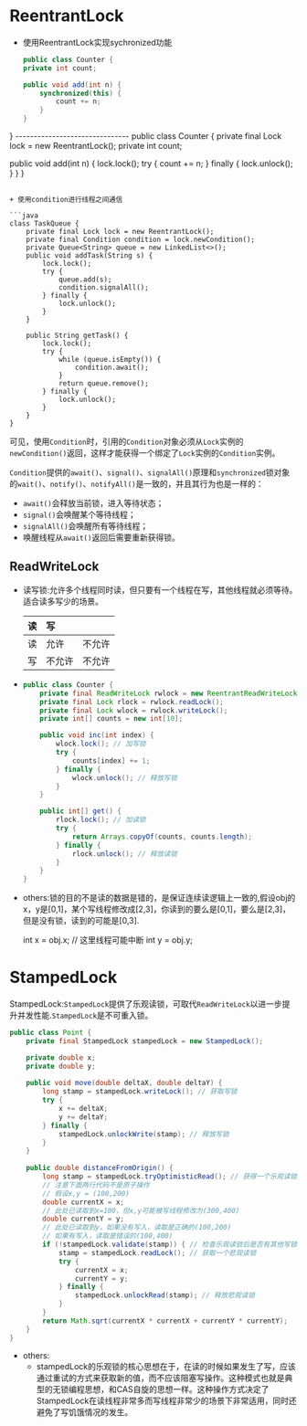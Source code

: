 # ReentrantLock

+ 使用ReentrantLock实现sychronized功能
	```java
	public class Counter {
    private int count;

    public void add(int n) {
        synchronized(this) {
            count += n;
        }
    }
}
	-------------------------------
	public class Counter {
  private final Lock lock = new ReentrantLock();
    private int count;
  
  public void add(int n) {
        lock.lock();
        try {
            count += n;
        } finally {
            lock.unlock();
        }
    }
  }
  ```

+ 使用condition进行线程之间通信

  ```java
  class TaskQueue {
      private final Lock lock = new ReentrantLock();
      private final Condition condition = lock.newCondition();
      private Queue<String> queue = new LinkedList<>();
      public void addTask(String s) {
          lock.lock();
          try {
              queue.add(s);
              condition.signalAll();
          } finally {
              lock.unlock();
          }
      }
  
      public String getTask() {
          lock.lock();
          try {
              while (queue.isEmpty()) {
                  condition.await();
              }
              return queue.remove();
          } finally {
              lock.unlock();
          }
      }
  }
  ```


  可见，使用`Condition`时，引用的`Condition`对象必须从`Lock`实例的`newCondition()`返回，这样才能获得一个绑定了`Lock`实例的`Condition`实例。

  `Condition`提供的`await()`、`signal()`、`signalAll()`原理和`synchronized`锁对象的`wait()`、`notify()`、`notifyAll()`是一致的，并且其行为也是一样的：

  - `await()`会释放当前锁，进入等待状态；
  - `signal()`会唤醒某个等待线程；
  - `signalAll()`会唤醒所有等待线程；
  - 唤醒线程从`await()`返回后需要重新获得锁。

## ReadWriteLock

+ 读写锁:允许多个线程同时读，但只要有一个线程在写，其他线程就必须等待。适合读多写少的场景。

  | 读   | 写     |        |
  | :--- | :----- | ------ |
  | 读   | 允许   | 不允许 |
  | 写   | 不允许 | 不允许 |

+ ```java
  public class Counter {
      private final ReadWriteLock rwlock = new ReentrantReadWriteLock();
      private final Lock rlock = rwlock.readLock();
      private final Lock wlock = rwlock.writeLock();
      private int[] counts = new int[10];
  
      public void inc(int index) {
          wlock.lock(); // 加写锁
          try {
              counts[index] += 1;
          } finally {
              wlock.unlock(); // 释放写锁
          }
      }
  
      public int[] get() {
          rlock.lock(); // 加读锁
          try {
              return Arrays.copyOf(counts, counts.length);
          } finally {
              rlock.unlock(); // 释放读锁
          }
      }
  }
  ```


+ others:锁的目的不是读的数据是错的，是保证连续读逻辑上一致的,假设obj的x，y是[0,1]，某个写线程修改成[2,3]，你读到的要么是[0,1]，要么是[2,3]，但是没有锁，读到的可能是[0,3].

  int x = obj.x;
  // 这里线程可能中断
  int y = obj.y;


# StampedLock

StampedLock:`StampedLock`提供了乐观读锁，可取代`ReadWriteLock`以进一步提升并发性能.`StampedLock`是不可重入锁。

```java
public class Point {
    private final StampedLock stampedLock = new StampedLock();

    private double x;
    private double y;
    
    public void move(double deltaX, double deltaY) {
        long stamp = stampedLock.writeLock(); // 获取写锁
        try {
            x += deltaX;
            y += deltaY;
        } finally {
            stampedLock.unlockWrite(stamp); // 释放写锁
        }
    }
    
    public double distanceFromOrigin() {
        long stamp = stampedLock.tryOptimisticRead(); // 获得一个乐观读锁
        // 注意下面两行代码不是原子操作
        // 假设x,y = (100,200)
        double currentX = x;
        // 此处已读取到x=100，但x,y可能被写线程修改为(300,400)
        double currentY = y;
        // 此处已读取到y，如果没有写入，读取是正确的(100,200)
        // 如果有写入，读取是错误的(100,400)
        if (!stampedLock.validate(stamp)) { // 检查乐观读锁后是否有其他写锁发生
            stamp = stampedLock.readLock(); // 获取一个悲观读锁
            try {
                currentX = x;
                currentY = y;
            } finally {
                stampedLock.unlockRead(stamp); // 释放悲观读锁
            }
        }
        return Math.sqrt(currentX * currentX + currentY * currentY);
    }
}
```

+ others:
  + stampedLock的乐观锁的核心思想在于，在读的时候如果发生了写，应该通过重试的方式来获取新的值，而不应该阻塞写操作。这种模式也就是典型的无锁编程思想，和CAS自旋的思想一样。这种操作方式决定了StampedLock在读线程非常多而写线程非常少的场景下非常适用，同时还避免了写饥饿情况的发生。
